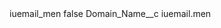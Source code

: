<?xml version="1.0" encoding="UTF-8"?>
<CustomMetadata xmlns="http://soap.sforce.com/2006/04/metadata" xmlns:xsi="http://www.w3.org/2001/XMLSchema-instance" xmlns:xsd="http://www.w3.org/2001/XMLSchema">
    <label>iuemail_men</label>
    <protected>false</protected>
    <values>
        <field>Domain_Name__c</field>
        <value xsi:type="xsd:string">iuemail.men</value>
    </values>
</CustomMetadata>
